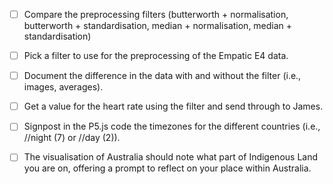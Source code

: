 - [ ] Compare the preprocessing filters (butterworth + normalisation, butterworth + standardisation, median + normalisation, median + standardisation) 
- [ ] Pick a filter to use for the preprocessing of the Empatic E4 data.
- [ ] Document the difference in the data with and without the filter (i.e., images, averages).  
- [ ] Get a value for the heart rate using the filter and send through to James. 
- [ ] Signpost in the P5.js code the timezones for the different countries (i.e., //night (7) or //day (2)). 
- [ ] The visualisation of Australia should note what part of Indigenous Land you are on, offering a prompt to reflect on your place within Australia. 

